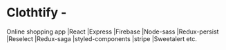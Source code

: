 # Clothtify - 
Online shopping app |React |Express |Firebase |Node-sass |Redux-persist |Reselect |Redux-saga |styled-components |stripe |Sweetalert etc. 
